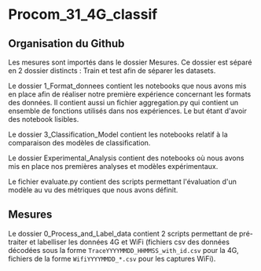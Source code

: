 # Procom_31_4G_classif

## Organisation du Github

Les mesures sont importés dans le dossier Mesures. Ce dossier est séparé en 2 dossier distincts : Train et test afin de séparer les datasets.


Le dossier 1_Format_donnees contient les notebooks que nous avons mis en place afin de réaliser notre première expérience concernant les formats des données. Il contient aussi un fichier aggregation.py qui contient un ensemble de fonctions utilisés dans nos expériences. Le but étant d'avoir des notebook lisibles.

Le dossier 3_Classification_Model contient les notebooks relatif à la comparaison des modèles de classification.

Le dossier Experimental_Analysis contient des notebooks où nous avons mis en place nos premières analyses et modèles expérimentaux.

Le fichier evaluate.py contient des scripts permettant l'évaluation d'un modèle au vu des métriques que nous avons définit.



## Mesures #

Le dossier 0_Process_and_Label_data contient 2 scripts permettant de pré-traiter et labelliser les données 4G et WiFi (fichiers csv des données décodées sous la forme `TraceYYYYMMDD_HHMMSS_with_id.csv` pour la 4G, fichiers de la forme `WifiYYYYMMDD_*.csv` pour les captures WiFi).

